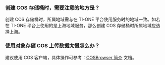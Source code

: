 ### 创建 COS 存储桶时，需要注意的地方是？
创建 COS 存储桶时，所属地域需与在 TI-ONE 平台使用服务时的地域一致。如若在 TI-ONE 平台上使用的是上海地域服务，那么创建 COS 存储桶时所属地域应选择上海。

### 使用对象存储 COS 上传数据太慢怎么办？
建议使用 COS 客户端，具体操作可参考：[COSBrowser 简介](https://cloud.tencent.com/document/product/436/11366?from=10680) 文档。
